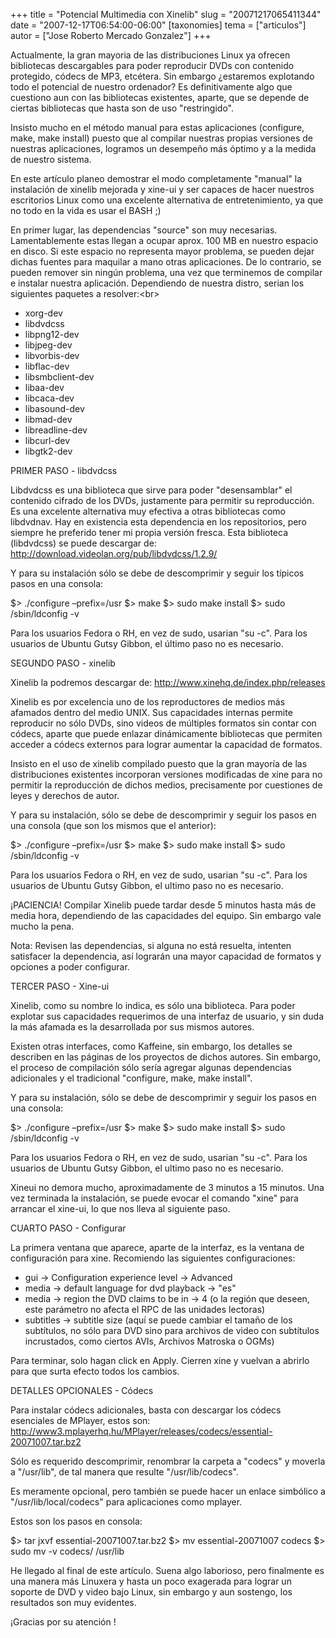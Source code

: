 +++
title = "Potencial Multimedia con Xinelib"
slug = "20071217065411344"
date = "2007-12-17T06:54:00-06:00"
[taxonomies]
tema = ["articulos"]
autor = ["Jose Roberto Mercado Gonzalez"]
+++

Actualmente, la gran mayoria de las distribuciones Linux ya ofrecen
bibliotecas descargables para poder reproducir DVDs con contenido
protegido, códecs de MP3, etcétera. Sin embargo ¿estaremos explotando
todo el potencial de nuestro ordenador? Es definitivamente algo que
cuestiono aun con las bibliotecas existentes, aparte, que se depende de
ciertas bibliotecas que hasta son de uso "restringido".

Insisto mucho en el método manual para estas aplicaciones (configure,
make, make install) puesto que al compilar nuestras propias versiones de
nuestras aplicaciones, logramos un desempeño más óptimo y a la medida de
nuestro sistema.

En este artículo planeo demostrar el modo completamente "manual" la
instalación de xinelib mejorada y xine-ui y ser capaces de hacer
nuestros escritorios Linux como una excelente alternativa de
entretenimiento, ya que no todo en la vida es usar el BASH ;)

<!-- more -->
En primer lugar, las dependencias "source" son muy necesarias.
Lamentablemente estas llegan a ocupar aprox. 100 MB en nuestro espacio
en disco. Si este espacio no representa mayor problema, se pueden dejar
dichas fuentes para maquilar a mano otras aplicaciones. De lo contrario,
se pueden remover sin ningún problema, una vez que terminemos de
compilar e instalar nuestra aplicación. Dependiendo de nuestra distro,
serian los siguientes paquetes a resolver:\<br\>

- xorg-dev
- libdvdcss
- libpng12-dev
- libjpeg-dev
- libvorbis-dev
- libflac-dev
- libsmbclient-dev
- libaa-dev
- libcaca-dev
- libasound-dev
- libmad-dev
- libreadline-dev
- libcurl-dev
- libgtk2-dev

PRIMER PASO - libdvdcss

Libdvdcss es una biblioteca que sirve para poder "desensamblar" el
contenido cifrado de los DVDs, justamente para permitir su reproducción.
Es una excelente alternativa muy efectiva a otras bibliotecas como
libdvdnav. Hay en existencia esta dependencia en los repositorios, pero
siempre he preferido tener mi propia versión fresca. Esta biblioteca
(libdvdcss) se puede descargar de:
<a href="http://download.videolan.org/pub/libdvdcss/1.2.9/">http://download.videolan.org/pub/libdvdcss/1.2.9/</a>

Y para su instalación sólo se debe de descomprimir y seguir los típicos
pasos en una consola:

$\> ./configure –prefix=/usr $\> make $\> sudo make install $\> sudo
/sbin/ldconfig -v

Para los usuarios Fedora o RH, en vez de sudo, usarian "su -c". Para los
usuarios de Ubuntu Gutsy Gibbon, el último paso no es necesario.

SEGUNDO PASO - xinelib

Xinelib la podremos descargar de:
<a href="http://www.xinehq.de/index.php/releases">http://www.xinehq.de/index.php/releases</a>

Xinelib es por excelencia uno de los reproductores de medios más
afamados dentro del medio UNIX. Sus capacidades internas permite
reproducir no sólo DVDs, sino videos de múltiples formatos sin contar
con códecs, aparte que puede enlazar dinámicamente bibliotecas que
permiten acceder a códecs externos para lograr aumentar la capacidad de
formatos.

Insisto en el uso de xinelib compilado puesto que la gran mayoría de las
distribuciones existentes incorporan versiones modificadas de xine para
no permitir la reproducción de dichos medios, precisamente por
cuestiones de leyes y derechos de autor.

Y para su instalación, sólo se debe de descomprimir y seguir los pasos
en una consola (que son los mismos que el anterior):

$\> ./configure –prefix=/usr $\> make $\> sudo make install $\> sudo
/sbin/ldconfig -v

Para los usuarios Fedora o RH, en vez de sudo, usarian "su -c". Para los
usuarios de Ubuntu Gutsy Gibbon, el ultimo paso no es necesario.

¡PACIENCIA! Compilar Xinelib puede tardar desde 5 minutos hasta más de
media hora, dependiendo de las capacidades del equipo. Sin embargo vale
mucho la pena.

Nota: Revisen las dependencias, si alguna no está resuelta, intenten
satisfacer la dependencia, así lograrán una mayor capacidad de formatos
y opciones a poder configurar.

TERCER PASO - Xine-ui

Xinelib, como su nombre lo indica, es sólo una biblioteca. Para poder
explotar sus capacidades requerimos de una interfaz de usuario, y sin
duda la más afamada es la desarrollada por sus mismos autores.

Existen otras interfaces, como Kaffeine, sin embargo, los detalles se
describen en las páginas de los proyectos de dichos autores. Sin
embargo, el proceso de compilación sólo sería agregar algunas
dependencias adicionales y el tradicional "configure, make, make
install".

Y para su instalación, sólo se debe de descomprimir y seguir los pasos
en una consola:

$\> ./configure –prefix=/usr $\> make $\> sudo make install $\> sudo
/sbin/ldconfig -v

Para los usuarios Fedora o RH, en vez de sudo, usarian "su -c". Para los
usuarios de Ubuntu Gutsy Gibbon, el ultimo paso no es necesario.

Xineui no demora mucho, aproximadamente de 3 minutos a 15 minutos. Una
vez terminada la instalación, se puede evocar el comando "xine" para
arrancar el xine-ui, lo que nos lleva al siguiente paso.

CUARTO PASO - Configurar

La primera ventana que aparece, aparte de la interfaz, es la ventana de
configuración para xine. Recomiendo las siguientes configuraciones:

- gui -\> Configuration experience level -\> Advanced
- media -\> default language for dvd playback -\> "es"
- media -\> region the DVD claims to be in -\> 4 (o la región que
    deseen, este parámetro no afecta el RPC de las unidades lectoras)
- subtitles -\> subtitle size (aquí se puede cambiar el tamaño de los
    subtítulos, no sólo para DVD sino para archivos de video con
    subtítulos incrustados, como ciertos AVIs, Archivos Matroska o OGMs)

Para terminar, solo hagan click en Apply. Cierren xine y vuelvan a
abrirlo para que surta efecto todos los cambios.

DETALLES OPCIONALES - Códecs

Para instalar códecs adicionales, basta con descargar los códecs
esenciales de MPlayer, estos son:
<a href="http://www3.mplayerhq.hu/MPlayer/releases/codecs/essential-20071007.tar.bz2">http://www3.mplayerhq.hu/MPlayer/releases/codecs/essential-20071007.tar.bz2</a>

Sólo es requerido descomprimir, renombrar la carpeta a "codecs" y
moverla a "/usr/lib", de tal manera que resulte "/usr/lib/codecs".

Es meramente opcional, pero también se puede hacer un enlace simbólico a
"/usr/lib/local/codecs" para aplicaciones como mplayer.

Estos son los pasos en consola:

$\> tar jxvf essential-20071007.tar.bz2 $\> mv essential-20071007 codecs
$\> sudo mv -v codecs/ /usr/lib

He llegado al final de este artículo. Suena algo laborioso, pero
finalmente es una manera más Linuxera y hasta un poco exagerada para
lograr un soporte de DVD y video bajo Linux, sin embargo y aun sostengo,
los resultados son muy evidentes.

¡Gracias por su atención !
